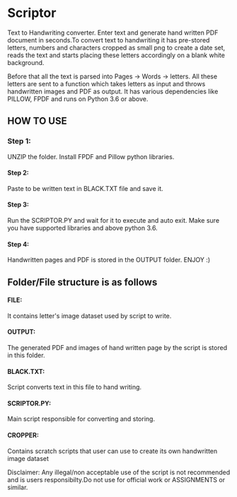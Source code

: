 # Scriptor
Text to Handwriting converter. Enter text and generate hand written PDF document in seconds.To convert text to handwriting it has pre-stored letters, numbers and characters cropped as small png to create a date set, reads the text and starts placing these letters accordingly on a blank white background.

Before that all the text is parsed into Pages -> Words -> letters. All these letters are sent to a function which takes letters as input and throws handwritten images and PDF as output.
It has various dependencies like PILLOW, FPDF and runs on Python 3.6 or above.

## HOW TO USE
### Step 1:
UNZIP the folder. Install FPDF and Pillow python libraries.
#### Step 2:
Paste to be written text in BLACK.TXT file and save it.
#### Step 3:
Run the SCRIPTOR.PY and wait for it to execute and auto exit. Make sure you have supported libraries and above python 3.6.
#### Step 4:
Handwritten pages and PDF is stored in the OUTPUT folder. ENJOY :)

## Folder/File structure is as follows
#### FILE:
It contains letter's image dataset used by script to write.
#### OUTPUT:
The generated PDF and images of hand written page by the script is stored in this folder.
#### BLACK.TXT:
Script converts text in this file to hand writing.
#### SCRIPTOR.PY:
Main script responsible for converting and storing.
#### CROPPER:
Contains scratch scripts that user can use to create its own handwritten image dataset

Disclaimer: Any illegal/non acceptable use of the script is not recommended and is users responsibilty.Do not use for official work or ASSIGNMENTS or similar.




